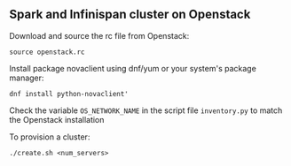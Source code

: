 ## Spark and Infinispan cluster on Openstack

Download and source the rc file from Openstack:

```
source openstack.rc
```

Install package novaclient using dnf/yum or your system's package manager:

```
dnf install python-novaclient'
```

Check the variable ```OS_NETWORK_NAME``` in the script file ```inventory.py``` to 
match the Openstack installation


To provision a cluster:

```
./create.sh <num_servers>
```
